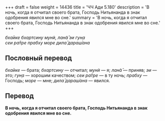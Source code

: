 +++
draft = false
weight = 14436
title = 'ЧЧ Ади 5.180'
description = 'В ночь, когда я отчитал своего брата, Господь Нитьянанда в знак одобрения явился мне во сне.'
summary = 'В ночь, когда я отчитал своего брата, Господь Нитьянанда в знак одобрения явился мне во сне.'
+++

_бха̄ике бхартсину мун̃и, лан̃а̄ эи гун̣а  
сеи ра̄тре прабху море дила̄ дараш́ана_

## Пословный перевод

_бха̄ике_ — брата; _бхартсину_ — отчитал; _мун̃и_ — я; _лан̃а̄_ — приняв; _эи_ — это; _гун̣а_ — хорошим качеством; _сеи_ _ра̄тре_ — в ту ночь; _прабху_ — Господь; _море_ — мне; _дила̄_ _дараш́ана_ — явился.

## Перевод

**В ночь, когда я отчитал своего брата, Господь Нитьянанда в знак одобрения явился мне во сне.**

